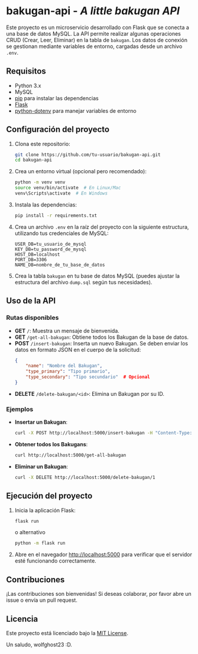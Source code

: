 # bakugan-api - _A little bakugan API_

Este proyecto es un microservicio desarrollado con Flask que se conecta a una base de datos MySQL. La API permite realizar algunas operaciones CRUD (Crear, Leer, Eliminar) en la tabla de `bakugan`. Los datos de conexión se gestionan mediante variables de entorno, cargadas desde un archivo `.env`.

## Requisitos

- Python 3.x
- MySQL
- [pip](https://pip.pypa.io/en/stable/installation/) para instalar las dependencias
- [Flask](https://flask.palletsprojects.com/)
- [python-dotenv](https://pypi.org/project/python-dotenv/) para manejar variables de entorno

## Configuración del proyecto

1. Clona este repositorio:
    ```bash
    git clone https://github.com/tu-usuario/bakugan-api.git
    cd bakugan-api
    ```

2. Crea un entorno virtual (opcional pero recomendado):
    ```bash
    python -m venv venv
    source venv/bin/activate  # En Linux/Mac
    venv\Scripts\activate  # En Windows
    ```

3. Instala las dependencias:
    ```bash
    pip install -r requirements.txt
    ```

4. Crea un archivo `.env` en la raíz del proyecto con la siguiente estructura, utilizando tus credenciales de MySQL:

    ```env
    USER_DB=tu_usuario_de_mysql
    KEY_DB=tu_password_de_mysql
    HOST_DB=localhost
    PORT_DB=3306
    NAME_DB=nombre_de_tu_base_de_datos
    ```

5. Crea la tabla `bakugan` en tu base de datos MySQL (puedes ajustar la estructura del archivo ```dump.sql``` según tus necesidades).

## Uso de la API

### Rutas disponibles

- **GET** `/`: Muestra un mensaje de bienvenida.
- **GET** `/get-all-bakugan`: Obtiene todos los Bakugan de la base de datos.
- **POST** `/insert-bakugan`: Inserta un nuevo Bakugan. Se deben enviar los datos en formato JSON en el cuerpo de la solicitud:
    ```json
    {
        "name": "Nombre del Bakugan",
        "type_primary": "Tipo primario",
        "type_secondary": "Tipo secundario"  # Opcional
    }
    ```
- **DELETE** `/delete-bakugan/<id>`: Elimina un Bakugan por su ID.

### Ejemplos

- **Insertar un Bakugan**:
    ```bash
    curl -X POST http://localhost:5000/insert-bakugan -H "Content-Type: application/json" -d '{"name": "Dragonoid", "type_primary": "Fire", "type_secondary": "Air"}'
    ```

- **Obtener todos los Bakugans**:
    ```bash
    curl http://localhost:5000/get-all-bakugan
    ```

- **Eliminar un Bakugan**:
    ```bash
    curl -X DELETE http://localhost:5000/delete-bakugan/1
    ```

## Ejecución del proyecto

1. Inicia la aplicación Flask:
    ```bash
    flask run
    ```
    o alternativo
    ```bash
    python -m flask run
    ```

3. Abre en el navegador [http://localhost:5000](http://localhost:5000) para verificar que el servidor esté funcionando correctamente.

## Contribuciones

¡Las contribuciones son bienvenidas! Si deseas colaborar, por favor abre un issue o envía un pull request.

## Licencia

Este proyecto está licenciado bajo la [MIT License](LICENSE).

Un saludo, wolfghost23 :D.

